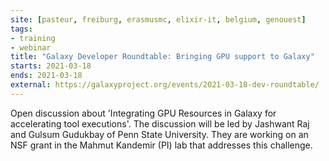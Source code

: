 ```yaml
---
site: [pasteur, freiburg, erasmusmc, elixir-it, belgium, genouest]
tags:
- training
- webinar
title: "Galaxy Developer Roundtable: Bringing GPU support to Galaxy"
starts: 2021-03-18
ends: 2021-03-18
external: https://galaxyproject.org/events/2021-03-18-dev-roundtable/
---
```


Open discussion about 'Integrating GPU Resources in Galaxy for accelerating tool executions'. The discussion will be led by Jashwant Raj and Gulsum Gudukbay of Penn State University. They are working on an NSF grant in the Mahmut Kandemir (PI) lab that addresses this challenge.